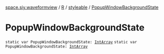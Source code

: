 [space.siy.waveformview](../../index.md) / [R](../index.md) / [styleable](index.md) / [PopupWindowBackgroundState](./-popup-window-background-state.md)

# PopupWindowBackgroundState

`static var PopupWindowBackgroundState: `[`IntArray`](https://kotlinlang.org/api/latest/jvm/stdlib/kotlin/-int-array/index.html)
`static var PopupWindowBackgroundState: `[`IntArray`](https://kotlinlang.org/api/latest/jvm/stdlib/kotlin/-int-array/index.html)